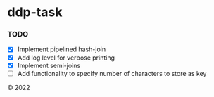 # ddp-task

### TODO

- [X] Implement pipelined hash-join 
- [X] Add log level for verbose printing
- [X] Implement semi-joins
- [ ] Add functionality to specify number of characters to store as key

&copy; 2022
